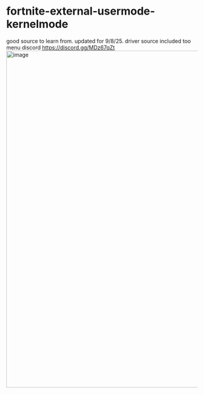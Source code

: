 # fortnite-external-usermode-kernelmode
good source to learn from. updated for 9/8/25. driver source included too menu
discord https://discord.gg/MDz67qZt
<img width="1675" height="885" alt="image" src="https://github.com/user-attachments/assets/e5ae1906-4f0f-4ea7-8a55-52a445c9705c" />
                                                                                        